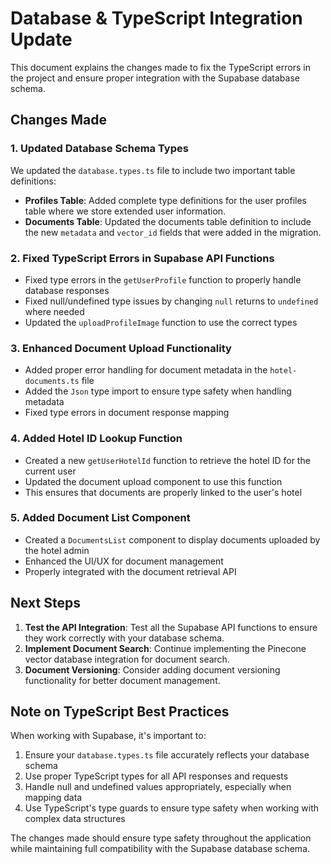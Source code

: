 # Database & TypeScript Integration Update

This document explains the changes made to fix the TypeScript errors in the project and ensure proper integration with the Supabase database schema.

## Changes Made

### 1. Updated Database Schema Types

We updated the `database.types.ts` file to include two important table definitions:

- **Profiles Table**: Added complete type definitions for the user profiles table where we store extended user information.
- **Documents Table**: Updated the documents table definition to include the new `metadata` and `vector_id` fields that were added in the migration.

### 2. Fixed TypeScript Errors in Supabase API Functions

- Fixed type errors in the `getUserProfile` function to properly handle database responses
- Fixed null/undefined type issues by changing `null` returns to `undefined` where needed
- Updated the `uploadProfileImage` function to use the correct types

### 3. Enhanced Document Upload Functionality

- Added proper error handling for document metadata in the `hotel-documents.ts` file
- Added the `Json` type import to ensure type safety when handling metadata
- Fixed type errors in document response mapping

### 4. Added Hotel ID Lookup Function

- Created a new `getUserHotelId` function to retrieve the hotel ID for the current user
- Updated the document upload component to use this function
- This ensures that documents are properly linked to the user's hotel

### 5. Added Document List Component

- Created a `DocumentsList` component to display documents uploaded by the hotel admin
- Enhanced the UI/UX for document management
- Properly integrated with the document retrieval API

## Next Steps

1. **Test the API Integration**: Test all the Supabase API functions to ensure they work correctly with your database schema.
2. **Implement Document Search**: Continue implementing the Pinecone vector database integration for document search.
3. **Document Versioning**: Consider adding document versioning functionality for better document management.

## Note on TypeScript Best Practices

When working with Supabase, it's important to:

1. Ensure your `database.types.ts` file accurately reflects your database schema
2. Use proper TypeScript types for all API responses and requests
3. Handle null and undefined values appropriately, especially when mapping data
4. Use TypeScript's type guards to ensure type safety when working with complex data structures

The changes made should ensure type safety throughout the application while maintaining full compatibility with the Supabase database schema.
